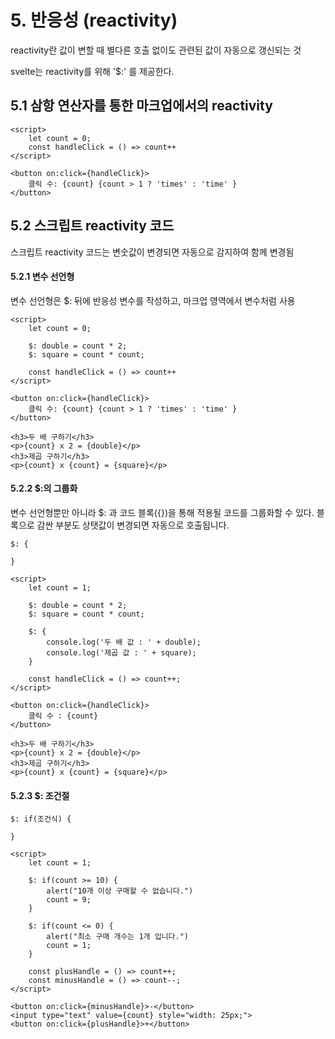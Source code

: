 # 5. 반응성 (reactivity)


reactivity란 값이 변할 때 별다른 호출 없이도 관련된 값이 자동으로 갱신되는 것

svelte는 reactivity를 위해 '$:' 를 제공한다.

## 5.1 삼항 연산자를 통한 마크업에서의 reactivity
```svelte
<script>  
    let count = 0;  
    const handleClick = () => count++  
</script>  
  
<button on:click={handleClick}>  
    클릭 수: {count} {count > 1 ? 'times' : 'time' }  
</button>
```

## 5.2 스크립트 reactivity 코드
스크립트 reactivity 코드는 변숫값이 변경되면 자동으로 감지하여 함께 변경됨

#### 5.2.1 변수 선언형
변수 선언형은 $: 뒤에 반응성 변수를 작성하고, 마크업 영역에서 변수처럼 사용

```svelte
<script>  
    let count = 0;  
  
    $: double = count * 2;  
    $: square = count * count;  
  
    const handleClick = () => count++  
</script>  
  
<button on:click={handleClick}>  
    클릭 수: {count} {count > 1 ? 'times' : 'time' }  
</button>  
  
<h3>두 배 구하기</h3>  
<p>{count} x 2 = {double}</p>  
<h3>제곱 구하기</h3>  
<p>{count} x {count} = {square}</p>
```

#### 5.2.2 $:의 그룹화
변수 선언형뿐만 아니라 $: 과 코드 블록({})을 통해 적용될 코드를 그룹화할 수 있다. 블록으로 감싼 부분도 상탯값이 변경되면 자동으로 호출됩니다.

```svelte
$: {

}
```

```svelte
<script>  
    let count = 1;  
  
    $: double = count * 2;  
    $: square = count * count;  
  
    $: {  
        console.log('두 배 값 : ' + double);  
        console.log('제곱 값 : ' + square);  
    }  
  
    const handleClick = () => count++;  
</script>  
  
<button on:click={handleClick}>  
    클릭 수 : {count}  
</button>  
  
<h3>두 배 구하기</h3>  
<p>{count} x 2 = {double}</p>  
<h3>제곱 구하기</h3>  
<p>{count} x {count} = {square}</p>
```

#### 5.2.3 $: 조건절
```svelte
$: if(조건식) {

}
```

```svelte
<script>  
    let count = 1;  
  
    $: if(count >= 10) {  
        alert("10개 이상 구매할 수 없습니다.")  
        count = 9;  
    }  
  
    $: if(count <= 0) {  
        alert("최소 구매 개수는 1개 입니다.")  
        count = 1;  
    }  
  
    const plusHandle = () => count++;  
    const minusHandle = () => count--;  
</script>  
  
<button on:click={minusHandle}>-</button>  
<input type="text" value={count} style="width: 25px;">  
<button on:click={plusHandle}>+</button>
```